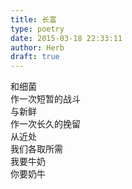 ```yaml
---  
title: 长富  
type: poetry  
date: 2015-03-18 22:33:11  
author: Herb  
draft: true
---  
```

和细菌  
作一次短暂的战斗  
与新鲜  
作一次长久的挽留  
从近处  
我们各取所需  
我要牛奶  
你要奶牛